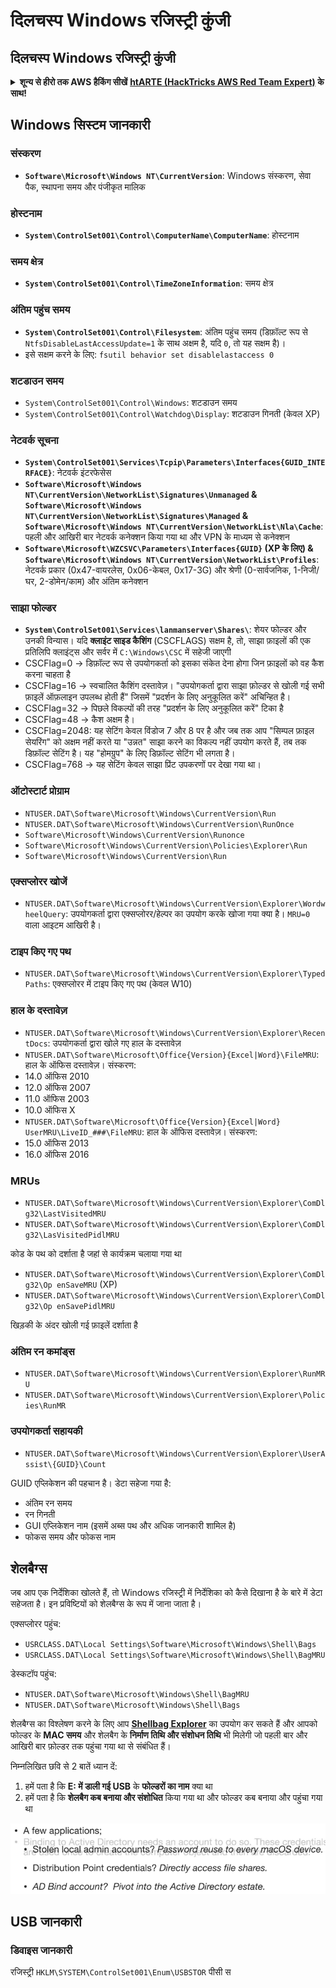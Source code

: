 # दिलचस्प Windows रजिस्ट्री कुंजी

## दिलचस्प Windows रजिस्ट्री कुंजी

<details>

<summary><strong>शून्य से हीरो तक AWS हैकिंग सीखें</strong> <a href="https://training.hacktricks.xyz/courses/arte"><strong>htARTE (HackTricks AWS Red Team Expert)</strong></a><strong> के साथ!</strong></summary>

HackTricks का समर्थन करने के अन्य तरीके:

* यदि आप अपनी कंपनी का विज्ञापन HackTricks में देखना चाहते हैं या HackTricks को PDF में डाउनलोड करना चाहते हैं तो [**सदस्यता योजनाएं**](https://github.com/sponsors/carlospolop) देखें!
* [**आधिकारिक PEASS और HackTricks स्वैग**](https://peass.creator-spring.com) प्राप्त करें
* [**The PEASS Family**](https://opensea.io/collection/the-peass-family) की खोज करें, हमारा विशेष [**NFTs**](https://opensea.io/collection/the-peass-family) संग्रह
* **शामिल हों** 💬 [**डिस्कॉर्ड समूह**](https://discord.gg/hRep4RUj7f) या [**टेलीग्राम समूह**](https://t.me/peass) या हमें **ट्विटर** 🐦 पर **फॉलो** करें [**@hacktricks_live**](https://twitter.com/hacktricks_live)**.**
* **हैकिंग ट्रिक्स साझा करें द्वारा PRs सबमिट करके** [**HackTricks**](https://github.com/carlospolop/hacktricks) और [**HackTricks Cloud**](https://github.com/carlospolop/hacktricks-cloud) github repos.

</details>

## **Windows सिस्टम जानकारी**

### संस्करण

* **`Software\Microsoft\Windows NT\CurrentVersion`**: Windows संस्करण, सेवा पैक, स्थापना समय और पंजीकृत मालिक

### होस्टनाम

* **`System\ControlSet001\Control\ComputerName\ComputerName`**: होस्टनाम

### समय क्षेत्र

* **`System\ControlSet001\Control\TimeZoneInformation`**: समय क्षेत्र

### अंतिम पहुंच समय

* **`System\ControlSet001\Control\Filesystem`**: अंतिम पहुंच समय (डिफ़ॉल्ट रूप से `NtfsDisableLastAccessUpdate=1` के साथ अक्षम है, यदि `0`, तो यह सक्षम है)।
* इसे सक्षम करने के लिए: `fsutil behavior set disablelastaccess 0`

### शटडाउन समय

* `System\ControlSet001\Control\Windows`: शटडाउन समय
* `System\ControlSet001\Control\Watchdog\Display`: शटडाउन गिनती (केवल XP)

### नेटवर्क सूचना

* **`System\ControlSet001\Services\Tcpip\Parameters\Interfaces{GUID_INTERFACE}`**: नेटवर्क इंटरफेसेस
* **`Software\Microsoft\Windows NT\CurrentVersion\NetworkList\Signatures\Unmanaged` & `Software\Microsoft\Windows NT\CurrentVersion\NetworkList\Signatures\Managed` & `Software\Microsoft\Windows NT\CurrentVersion\NetworkList\Nla\Cache`**: पहली और आखिरी बार नेटवर्क कनेक्शन किया गया था और VPN के माध्यम से कनेक्शन
* **`Software\Microsoft\WZCSVC\Parameters\Interfaces{GUID}` (XP के लिए) & `Software\Microsoft\Windows NT\CurrentVersion\NetworkList\Profiles`**: नेटवर्क प्रकार (0x47-वायरलेस, 0x06-केबल, 0x17-3G) और श्रेणी (0-सार्वजनिक, 1-निजी/घर, 2-डोमेन/काम) और अंतिम कनेक्शन

### साझा फोल्डर

* **`System\ControlSet001\Services\lanmanserver\Shares\`**: शेयर फोल्डर और उनकी विन्यास। यदि **क्लाइंट साइड कैशिंग** (CSCFLAGS) सक्षम है, तो, साझा फ़ाइलों की एक प्रतिलिपि क्लाइंट्स और सर्वर में `C:\Windows\CSC` में सहेजी जाएगी
* CSCFlag=0 -> डिफ़ॉल्ट रूप से उपयोगकर्ता को इसका संकेत देना होगा जिन फ़ाइलों को वह कैश करना चाहता है
* CSCFlag=16 -> स्वचालित कैशिंग दस्तावेज़। "उपयोगकर्ता द्वारा साझा फ़ोल्डर से खोली गई सभी फ़ाइलें ऑफ़लाइन उपलब्ध होती हैं" जिसमें "प्रदर्शन के लिए अनुकूलित करें" अचिन्हित है।
* CSCFlag=32 -> पिछले विकल्पों की तरह "प्रदर्शन के लिए अनुकूलित करें" टिका है
* CSCFlag=48 -> कैश अक्षम है।
* CSCFlag=2048: यह सेटिंग केवल विंडोज 7 और 8 पर है और जब तक आप "सिम्पल फ़ाइल सेयरिंग" को अक्षम नहीं करते या "उन्नत" साझा करने का विकल्प नहीं उपयोग करते हैं, तब तक डिफ़ॉल्ट सेटिंग है। यह "होमग्रुप" के लिए डिफ़ॉल्ट सेटिंग भी लगता है।
* CSCFlag=768 -> यह सेटिंग केवल साझा प्रिंट उपकरणों पर देखा गया था।

### ऑटोस्टार्ट प्रोग्राम

* `NTUSER.DAT\Software\Microsoft\Windows\CurrentVersion\Run`
* `NTUSER.DAT\Software\Microsoft\Windows\CurrentVersion\RunOnce`
* `Software\Microsoft\Windows\CurrentVersion\Runonce`
* `Software\Microsoft\Windows\CurrentVersion\Policies\Explorer\Run`
* `Software\Microsoft\Windows\CurrentVersion\Run`

### एक्सप्लोरर खोजें

* `NTUSER.DAT\Software\Microsoft\Windows\CurrentVersion\Explorer\WordwheelQuery`: उपयोगकर्ता द्वारा एक्सप्लोरर/हेल्पर का उपयोग करके खोजा गया क्या है। `MRU=0` वाला आइटम आखिरी है।

### टाइप किए गए पथ

* `NTUSER.DAT\Software\Microsoft\Windows\CurrentVersion\Explorer\TypedPaths`: एक्सप्लोरर में टाइप किए गए पथ (केवल W10)

### हाल के दस्तावेज़

* `NTUSER.DAT\Software\Microsoft\Windows\CurrentVersion\Explorer\RecentDocs`: उपयोगकर्ता द्वारा खोले गए हाल के दस्तावेज़
* `NTUSER.DAT\Software\Microsoft\Office{Version}{Excel|Word}\FileMRU`: हाल के ऑफिस दस्तावेज़। संस्करण:
* 14.0 ऑफिस 2010
* 12.0 ऑफिस 2007
* 11.0 ऑफिस 2003
* 10.0 ऑफिस X
* `NTUSER.DAT\Software\Microsoft\Office{Version}{Excel|Word} UserMRU\LiveID_###\FileMRU`: हाल के ऑफिस दस्तावेज़। संस्करण:
* 15.0 ऑफिस 2013
* 16.0 ऑफिस 2016

### MRUs

* `NTUSER.DAT\Software\Microsoft\Windows\CurrentVersion\Explorer\ComDlg32\LastVisitedMRU`
* `NTUSER.DAT\Software\Microsoft\Windows\CurrentVersion\Explorer\ComDlg32\LasVisitedPidlMRU`

कोड के पथ को दर्शाता है जहां से कार्यक्रम चलाया गया था

* `NTUSER.DAT\Software\Microsoft\Windows\CurrentVersion\Explorer\ComDlg32\Op enSaveMRU` (XP)
* `NTUSER.DAT\Software\Microsoft\Windows\CurrentVersion\Explorer\ComDlg32\Op enSavePidlMRU`

खिड़की के अंदर खोली गई फ़ाइलें दर्शाता है

### अंतिम रन कमांड्स

* `NTUSER.DAT\Software\Microsoft\Windows\CurrentVersion\Explorer\RunMRU`
* `NTUSER.DAT\Software\Microsoft\Windows\CurrentVersion\Explorer\Policies\RunMR`

### उपयोगकर्ता सहायकी

* `NTUSER.DAT\Software\Microsoft\Windows\CurrentVersion\Explorer\UserAssist\{GUID}\Count`

GUID एप्लिकेशन की पहचान है। डेटा सहेजा गया है:

* अंतिम रन समय
* रन गिनती
* GUI एप्लिकेशन नाम (इसमें अब्स पथ और अधिक जानकारी शामिल है)
* फोकस समय और फोकस नाम

## शेलबैग्स

जब आप एक निर्देशिका खोलते हैं, तो Windows रजिस्ट्री में निर्देशिका को कैसे दिखाना है के बारे में डेटा सहेजता है। इन प्रविष्टियों को शेलबैग्स के रूप में जाना जाता है।

एक्सप्लोरर पहुंच:

* `USRCLASS.DAT\Local Settings\Software\Microsoft\Windows\Shell\Bags`
* `USRCLASS.DAT\Local Settings\Software\Microsoft\Windows\Shell\BagMRU`

डेस्कटॉप पहुंच:

* `NTUSER.DAT\Software\Microsoft\Windows\Shell\BagMRU`
* `NTUSER.DAT\Software\Microsoft\Windows\Shell\Bags`

शेलबैग्स का विश्लेषण करने के लिए आप [**Shellbag Explorer**](https://ericzimmerman.github.io/#!index.md) का उपयोग कर सकते हैं और आपको फोल्डर के **MAC समय** और शेलबैग के **निर्माण तिथि और संशोधन तिथि** भी मिलेगी जो पहली बार और आखिरी बार फ़ोल्डर तक पहुंचा गया था से संबंधित हैं।

निम्नलिखित छवि से 2 बातें ध्यान दें:

1. हमें पता है कि **E: में डाली गई USB** के **फोल्डरों का नाम** क्या था
2. हमें पता है कि **शेलबैग कब बनाया और संशोधित** किया गया था और फोल्डर कब बनाया और पहुंचा गया था

![](<../../../.gitbook/assets/image (475).png>)

## USB जानकारी

### डिवाइस जानकारी

रजिस्ट्री `HKLM\SYSTEM\ControlSet001\Enum\USBSTOR` पीसी स
